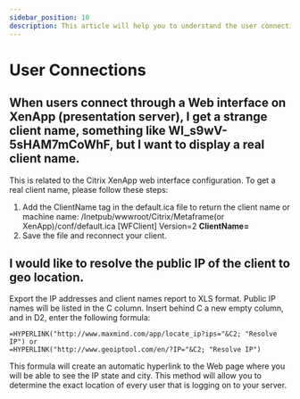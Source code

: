 ```yaml
---
sidebar_position: 10
description: This article will help you to understand the user connections in Syskit Monitor.
---
```


# User Connections

## When users connect through a Web interface on XenApp \(presentation server\), I get a strange client name, something like WI\_s9wV-5sHAM7mCoWhF, but I want to display a real client name.

This is related to the Citrix XenApp web interface configuration. To get a real client name, please follow these steps:

1. Add the ClientName tag in the default.ica file to return the client name or machine name: /Inetpub/wwwroot/Citrix/Metaframe\(or XenApp\)/conf/default.ica \[WFClient\] Version=2 **ClientName=**
2. Save the file and reconnect your client.

## I would like to resolve the public IP of the client to geo location.

Export the IP addresses and client names report to XLS format. Public IP names will be listed in the C column. Insert behind C a new empty column, and in D2, enter the following formula:

```text
=HYPERLINK("http://www.maxmind.com/app/locate_ip?ips="&C2; "Resolve IP") or   
=HYPERLINK("http://www.geoiptool.com/en/?IP="&C2; "Resolve IP")
```

This formula will create an automatic hyperlink to the Web page where you will be able to see the IP state and city. This method will allow you to determine the exact location of every user that is logging on to your server.

